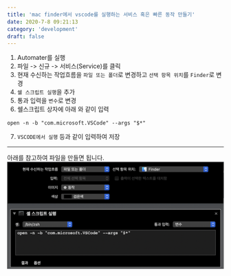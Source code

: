 ```yaml
---
title: 'mac finder에서 vscode를 실행하는 서비스 혹은 빠른 동작 만들기'
date: 2020-7-8 09:21:13
category: 'development'
draft: false
---
```


1. Automater를 실행
2. 파일 -> 신규 -> 서비스(Service)를 클릭
3. 현재 수신하는 작업흐름을 `파일 또는 폴더`로 변경하고 `선택 항목 위치`를 `Finder`로 변경
4. `쉘 스크립트 실행`을 추가
5. 통과 입력을 `변수`로 변경
6. 쉘스크립트 상자에 아래 와 같이 입력

```
open -n -b "com.microsoft.VSCode" --args "$*"
```

7. `VSCODE에서 실행` 등과 같이 입력하여 저장

---

아래를 참고하여 파일을 만들면 됩니다.
![vscode파인더실행](images/vscode-run.png)

